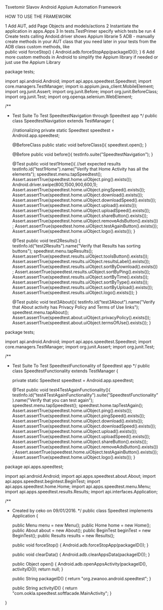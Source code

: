 Tsvetomir Slavov Android Appium Automation Framework 

HOW TO USE THE FRAMEWORK

1 Add AUT, add Page Objects and models/actions
2 Instantiate the application in apps.Apps
3 In tests.TestPrimer specify which tests be run
4 Create tests calling Andoid.driver shows Appium librarie
5 ADB - manually create methods in your AUT class that you need later in your tests 
from the ADB class custom methods, like  
public void forceStop() {
        Android.adb.forceStopApp(packageID());
    }
6 Add more custom methods in Android to simplify the Appium library if needed or just use the Appium Library






package tests;

import api.android.Android;
import api.apps.speedtest.Speedtest;
import core.managers.TestManager;
import io.appium.java_client.MobileElement;
import org.junit.Assert;
import org.junit.Before;
import org.junit.BeforeClass;
import org.junit.Test;
import org.openqa.selenium.WebElement;

/**
 * Test Suite To Test SpeedtestNavigation through Speedtest app
 */
public class SpeedtestNavigation extends TestManager {

    //rationalizing
    private static Speedtest speedtest = Android.app.speedtest;

    @BeforeClass
    public static void beforeClass(){
        speedtest.open();
    }

    @Before
    public void before(){
        testInfo.suite("SpeedtestNavigation");
    }

    @Test
    public void test1Home(){
        //set expected results
        testInfo.id("test1Home").name("Verify that Home Activity has all the elements");
        speedtest.menu.tapSpeedtest();
        Assert.assertTrue(speedtest.home.uiObject.ping().exists());
        Android.driver.swipe(800,1500,900,600,1);
        Assert.assertTrue(speedtest.home.uiObject.pingSpeed().exists());
        Assert.assertTrue(speedtest.home.uiObject.download().exists());
        Assert.assertTrue(speedtest.home.uiObject.downloadSpeed().exists());
        Assert.assertTrue(speedtest.home.uiObject.upload().exists());
        Assert.assertTrue(speedtest.home.uiObject.uploadSpeed().exists());
        Assert.assertTrue(speedtest.home.uiObject.shareButton().exists());
        Assert.assertTrue(speedtest.home.uiObject.removeAdsButton().exists());
        Assert.assertTrue(speedtest.home.uiObject.testAgainButton().exists());
        Assert.assertTrue(speedtest.home.uiObject.logo().exists());
    }

    @Test
    public void test2Results() {
        testInfo.id("test2Results").name("Verify that Results has sorting buttons");
        speedtest.menu.tapResults();
        Assert.assertTrue(speedtest.results.uiObject.toolsButton().exists());
        Assert.assertTrue(speedtest.results.uiObject.resultsLabel().exists());
        Assert.assertTrue(speedtest.results.uiObject.sortByDownload().exists());
        Assert.assertTrue(speedtest.results.uiObject.sortByPing().exists());
        Assert.assertTrue(speedtest.results.uiObject.sortByTime().exists());
        Assert.assertTrue(speedtest.results.uiObject.sortByType().exists());
        Assert.assertTrue(speedtest.results.uiObject.sortByUpload().exists());
        Assert.assertTrue(speedtest.results.uiObject.logo().exists());
    }

    @Test
    public void test3About(){
        testInfo.id("test3About").name("Verify that About activity has Privacy Policy and Terms of Use links");
        speedtest.menu.tapAbout();
        Assert.assertTrue(speedtest.about.uiObject.privacyPolicy().exists());
        Assert.assertTrue(speedtest.about.uiObject.termsOfUse().exists());
    }












package tests;

import api.android.Android;
import api.apps.speedtest.Speedtest;
import core.managers.TestManager;
import org.junit.Assert;
import org.junit.Test;

/**
 * Test Suite To Test SpeedtestFunctionality of Speedtest app
 */
public class SpeedtestFunctionality extends TestManager {

    private static Speedtest speedtest = Android.app.speedtest;

    @Test
    public void test4TestAgainFunctionality(){
        testInfo.id("test4TestAgainFunctionality").suite("SpeedtestFunctionality").name("Verify that you can test again");
        speedtest.menu.tapSpeedtest();
        speedtest.home.tapTestAgain();
        Assert.assertTrue(speedtest.home.uiObject.ping().exists());
        Assert.assertTrue(speedtest.home.uiObject.pingSpeed().exists());
        Assert.assertTrue(speedtest.home.uiObject.download().exists());
        Assert.assertTrue(speedtest.home.uiObject.downloadSpeed().exists());
        Assert.assertTrue(speedtest.home.uiObject.upload().exists());
        Assert.assertTrue(speedtest.home.uiObject.uploadSpeed().exists());
        Assert.assertTrue(speedtest.home.uiObject.shareButton().exists());
        Assert.assertTrue(speedtest.home.uiObject.removeAdsButton().exists());
        Assert.assertTrue(speedtest.home.uiObject.testAgainButton().exists());
        Assert.assertTrue(speedtest.home.uiObject.logo().exists());
    }








package api.apps.speedtest;

import api.android.Android;
import api.apps.speedtest.about.About;
import api.apps.speedtest.begintest.BeginTest;
import api.apps.speedtest.home.Home;
import api.apps.speedtest.menu.Menu;
import api.apps.speedtest.results.Results;
import api.interfaces.Application;

/**
 * Created by ceko on 09/01/2016.
 */
public class Speedtest implements Application {

    public Menu menu = new Menu();
    public Home home = new Home();
    public About about = new About();
    public BeginTest beginTest = new BeginTest();
    public Results results = new Results();


    public void forceStop() {
        Android.adb.forceStopApp(packageID());
    }

    public void clearData() {
        Android.adb.clearAppsData(packageID());
    }

    public Object open() {
        Android.adb.openAppsActivity(packageID(), activityID());
        return null;
    }

    public String packageID() {
        return "org.zwanoo.android.speedtest";
    }

    public String activityID() {
        return "com.ookla.speedtest.softfacade.MainActivity";
    }


}
